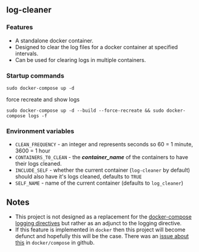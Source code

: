 ## log-cleaner

### Features

  - A standalone docker container.
  - Designed to clear the log files for a docker container at specified intervals.
  - Can be used for clearing logs in multiple containers.

### Startup commands
```
sudo docker-compose up -d
```

force recreate and show logs
```
sudo docker-compose up -d --build --force-recreate && sudo docker-compose logs -f
```

### Environment variables

- `CLEAN_FREQUENCY` - an integer and represents seconds so 60 = 1 minute, 3600 = 1 hour
- `CONTAINERS_T0_CLEAN` - the ***container_name*** of the containers to have their logs cleaned.
- `INCLUDE_SELF` - whether the current container (`log-cleaner` by default) should also have it's logs cleaned, defaults to `TRUE`
- `SELF_NAME` - name of the current container (defaults to `log_cleaner`)

## Notes

  - This project is not designed as a replacement for the [docker-compose logging directives](https://docs.docker.com/compose/compose-file/#/logging)
  but rather as an adjunct to the logging directive.
  - If this feature is implemented in `docker` then this project will become defunct and hopefully this will be the case. There
  was an [issue about this](https://github.com/docker/compose/issues/1083) in `docker/compose` in github.